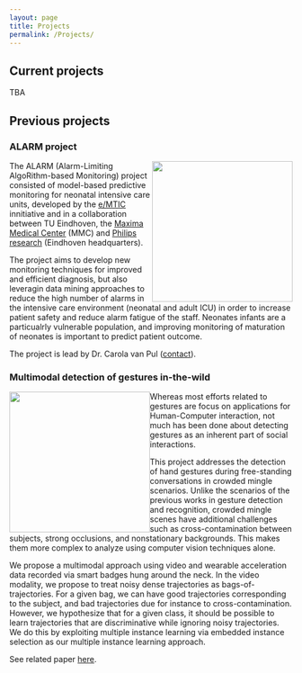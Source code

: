```yaml
---
layout: page
title: Projects
permalink: /Projects/
---
```


## Current projects

TBA

## Previous projects

### ALARM project

<img style="float: right;" src="../img/NICU.jpg" width="250"/>

The ALARM (Alarm-Limiting AlgoRithm-based Monitoring) project consisted of model-based predictive monitoring for neonatal intensive care units, developed by the [e/MTIC](https://www.tue.nl/en/research/research-groups/eindhoven-medtech-innovation-center/) innitiative and in a collaboration between TU Eindhoven, the [Maxima Medical Center](https://www.mmc.nl/) (MMC) and [Philips research](https://www.philips.com/a-w/research/locations/eindhoven.html) (Eindhoven headquarters).

The project aims to develop new monitoring techniques for improved and efficient diagnosis, but also leveragin data mining approaches to reduce the high number of alarms in the intensive care environment (neonatal and adult ICU) in order to increase patient safety and reduce alarm fatigue of the staff.  Neonates infants are a particualrly vulnerable population, and improving monitoring of maturation of neonates is important to predict patient outcome.

The project is lead by Dr. Carola van Pul ([contact](https://www.tue.nl/en/research/researchers/carola-van-pul/)).

### Multimodal detection of gestures in-the-wild

<img style="float: left;" src="../img/gestures.jpg" width="250"/>

Whereas most efforts related to gestures are focus on applications for Human-Computer interaction, not much has been done about detecting gestures as an inherent part of social interactions.

This project addresses the detection of hand gestures during free-standing conversations in crowded mingle scenarios. Unlike the scenarios of the previous works in gesture detection and recognition, crowded mingle scenes have additional challenges such as cross-contamination between subjects, strong occlusions, and nonstationary backgrounds. This makes them more complex to analyze using computer vision techniques alone. 

We propose a multimodal approach using video and wearable acceleration data recorded via smart badges hung around the neck. In the video modality, we propose to treat noisy dense trajectories as bags-of-trajectories. For a given bag, we can have good trajectories corresponding to the subject, and bad trajectories due for instance to cross-contamination. However, we hypothesize that for a given class, it should be possible to learn trajectories that are discriminative while ignoring noisy trajectories. We do this by exploiting multiple instance learning via embedded instance selection as our multiple instance learning approach.

See related paper [here](https://ieeexplore.ieee.org/abstract/document/8734888/).

